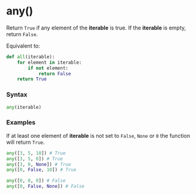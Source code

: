 # any()

Return `True` if any element of the **iterable** is true. If the **iterable** is empty, return `False`.

Equivalent to:

```python
def all(iterable):
    for element in iterable:
        if not element:
            return False
    return True
```

### Syntax

```python
any(iterable)
```

### Examples

If at least one element of **iterable** is not set to `False`, `None` or `0` the function will return `True`.

```python
any([3, 5, 10]) # True
any([3, 5, 0]) # True
any([3, 0, None]) # True
any([0, False, 10]) # True

any([0, 0, 0]) # False
any([0, False, None]) # False
```
